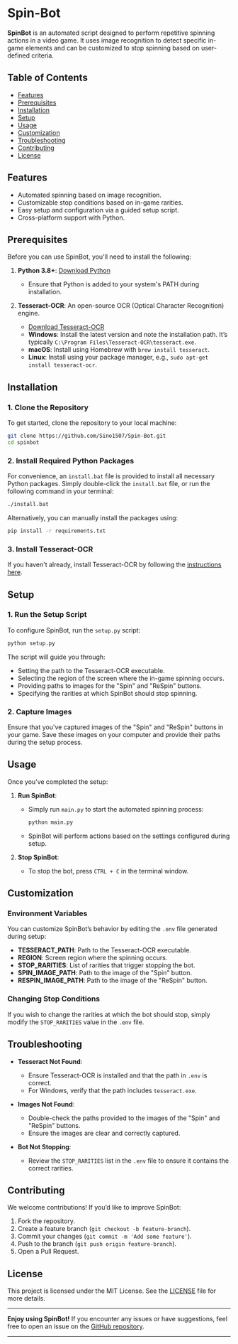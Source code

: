 # Spin-Bot

**SpinBot** is an automated script designed to perform repetitive spinning actions in a video game. It uses image recognition to detect specific in-game elements and can be customized to stop spinning based on user-defined criteria.

## Table of Contents

- [Features](#features)
- [Prerequisites](#prerequisites)
- [Installation](#installation)
- [Setup](#setup)
- [Usage](#usage)
- [Customization](#customization)
- [Troubleshooting](#troubleshooting)
- [Contributing](#contributing)
- [License](#license)

## Features

- Automated spinning based on image recognition.
- Customizable stop conditions based on in-game rarities.
- Easy setup and configuration via a guided setup script.
- Cross-platform support with Python.

## Prerequisites

Before you can use SpinBot, you'll need to install the following:

1. **Python 3.8+**: [Download Python](https://www.python.org/downloads/)
   - Ensure that Python is added to your system's PATH during installation.
   
2. **Tesseract-OCR**: An open-source OCR (Optical Character Recognition) engine.
   - [Download Tesseract-OCR](https://github.com/tesseract-ocr/tesseract)
   - **Windows**: Install the latest version and note the installation path. It’s typically `C:\Program Files\Tesseract-OCR\tesseract.exe`.
   - **macOS**: Install using Homebrew with `brew install tesseract`.
   - **Linux**: Install using your package manager, e.g., `sudo apt-get install tesseract-ocr`.

## Installation

### 1. Clone the Repository

To get started, clone the repository to your local machine:

```bash
git clone https://github.com/Sino1507/Spin-Bot.git
cd spinbot
```

### 2. Install Required Python Packages

For convenience, an `install.bat` file is provided to install all necessary Python packages. Simply double-click the `install.bat` file, or run the following command in your terminal:

```bash
./install.bat
```

Alternatively, you can manually install the packages using:

```bash
pip install -r requirements.txt
```

### 3. Install Tesseract-OCR

If you haven't already, install Tesseract-OCR by following the [instructions here](#prerequisites).

## Setup

### 1. Run the Setup Script

To configure SpinBot, run the `setup.py` script:

```bash
python setup.py
```

The script will guide you through:

- Setting the path to the Tesseract-OCR executable.
- Selecting the region of the screen where the in-game spinning occurs.
- Providing paths to images for the "Spin" and "ReSpin" buttons.
- Specifying the rarities at which SpinBot should stop spinning.

### 2. Capture Images

Ensure that you've captured images of the "Spin" and "ReSpin" buttons in your game. Save these images on your computer and provide their paths during the setup process.

## Usage

Once you’ve completed the setup:

1. **Run SpinBot**:
   - Simply run `main.py` to start the automated spinning process:
     ```bash
     python main.py
     ```
   - SpinBot will perform actions based on the settings configured during setup.

2. **Stop SpinBot**:
   - To stop the bot, press `CTRL + C` in the terminal window.

## Customization

### Environment Variables

You can customize SpinBot’s behavior by editing the `.env` file generated during setup:

- **TESSERACT_PATH**: Path to the Tesseract-OCR executable.
- **REGION**: Screen region where the spinning occurs.
- **STOP_RARITIES**: List of rarities that trigger stopping the bot.
- **SPIN_IMAGE_PATH**: Path to the image of the "Spin" button.
- **RESPIN_IMAGE_PATH**: Path to the image of the "ReSpin" button.

### Changing Stop Conditions

If you wish to change the rarities at which the bot should stop, simply modify the `STOP_RARITIES` value in the `.env` file.

## Troubleshooting

- **Tesseract Not Found**:
  - Ensure Tesseract-OCR is installed and that the path in `.env` is correct.
  - For Windows, verify that the path includes `tesseract.exe`.
  
- **Images Not Found**:
  - Double-check the paths provided to the images of the "Spin" and "ReSpin" buttons.
  - Ensure the images are clear and correctly captured.

- **Bot Not Stopping**:
  - Review the `STOP_RARITIES` list in the `.env` file to ensure it contains the correct rarities.

## Contributing

We welcome contributions! If you’d like to improve SpinBot:

1. Fork the repository.
2. Create a feature branch (`git checkout -b feature-branch`).
3. Commit your changes (`git commit -m 'Add some feature'`).
4. Push to the branch (`git push origin feature-branch`).
5. Open a Pull Request.

## License

This project is licensed under the MIT License. See the [LICENSE](https://github.com/Sino1507/Spin-Bot/blob/main/LICENSE) file for more details.

---

**Enjoy using SpinBot!** If you encounter any issues or have suggestions, feel free to open an issue on the [GitHub repository](https://github.com/Sino1507/Spin-Bot/issues).

---
